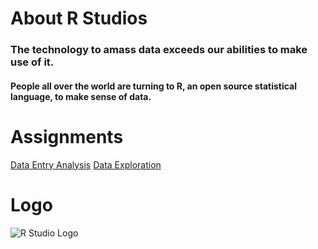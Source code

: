 # About R Studios

### The technology to amass data exceeds our abilities to make use of it.
#### People all over the world are turning to R, an open source statistical language, to make sense of data.

# Assignments
[Data Entry Analysis](https://github.com/rtanishkreddy/Data-Entry-Analysis)
[Data Exploration](https://github.com/rtanishkreddy/Data-exploration)

# Logo
![R Studio Logo](https://www.google.com/url?sa=i&source=images&cd=&ved=2ahUKEwiB05iqjczkAhVILK0KHRAIDOkQjRx6BAgBEAQ&url=https%3A%2F%2Fwww.rstudio.com%2Fabout%2Ftrademark%2F&psig=AOvVaw0wMgK3Q2RDZkMVSHieUu8f&ust=1568405872796958)

